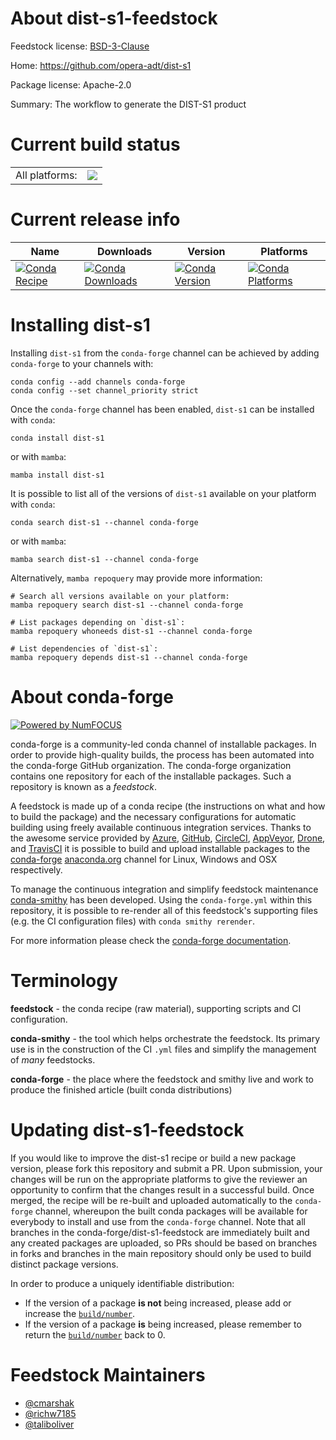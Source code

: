 About dist-s1-feedstock
=======================

Feedstock license: [BSD-3-Clause](https://github.com/conda-forge/dist-s1-feedstock/blob/main/LICENSE.txt)

Home: https://github.com/opera-adt/dist-s1

Package license: Apache-2.0

Summary: The workflow to generate the DIST-S1 product

Current build status
====================


<table><tr><td>All platforms:</td>
    <td>
      <a href="https://dev.azure.com/conda-forge/feedstock-builds/_build/latest?definitionId=24817&branchName=main">
        <img src="https://dev.azure.com/conda-forge/feedstock-builds/_apis/build/status/dist-s1-feedstock?branchName=main">
      </a>
    </td>
  </tr>
</table>

Current release info
====================

| Name | Downloads | Version | Platforms |
| --- | --- | --- | --- |
| [![Conda Recipe](https://img.shields.io/badge/recipe-dist--s1-green.svg)](https://anaconda.org/conda-forge/dist-s1) | [![Conda Downloads](https://img.shields.io/conda/dn/conda-forge/dist-s1.svg)](https://anaconda.org/conda-forge/dist-s1) | [![Conda Version](https://img.shields.io/conda/vn/conda-forge/dist-s1.svg)](https://anaconda.org/conda-forge/dist-s1) | [![Conda Platforms](https://img.shields.io/conda/pn/conda-forge/dist-s1.svg)](https://anaconda.org/conda-forge/dist-s1) |

Installing dist-s1
==================

Installing `dist-s1` from the `conda-forge` channel can be achieved by adding `conda-forge` to your channels with:

```
conda config --add channels conda-forge
conda config --set channel_priority strict
```

Once the `conda-forge` channel has been enabled, `dist-s1` can be installed with `conda`:

```
conda install dist-s1
```

or with `mamba`:

```
mamba install dist-s1
```

It is possible to list all of the versions of `dist-s1` available on your platform with `conda`:

```
conda search dist-s1 --channel conda-forge
```

or with `mamba`:

```
mamba search dist-s1 --channel conda-forge
```

Alternatively, `mamba repoquery` may provide more information:

```
# Search all versions available on your platform:
mamba repoquery search dist-s1 --channel conda-forge

# List packages depending on `dist-s1`:
mamba repoquery whoneeds dist-s1 --channel conda-forge

# List dependencies of `dist-s1`:
mamba repoquery depends dist-s1 --channel conda-forge
```


About conda-forge
=================

[![Powered by
NumFOCUS](https://img.shields.io/badge/powered%20by-NumFOCUS-orange.svg?style=flat&colorA=E1523D&colorB=007D8A)](https://numfocus.org)

conda-forge is a community-led conda channel of installable packages.
In order to provide high-quality builds, the process has been automated into the
conda-forge GitHub organization. The conda-forge organization contains one repository
for each of the installable packages. Such a repository is known as a *feedstock*.

A feedstock is made up of a conda recipe (the instructions on what and how to build
the package) and the necessary configurations for automatic building using freely
available continuous integration services. Thanks to the awesome service provided by
[Azure](https://azure.microsoft.com/en-us/services/devops/), [GitHub](https://github.com/),
[CircleCI](https://circleci.com/), [AppVeyor](https://www.appveyor.com/),
[Drone](https://cloud.drone.io/welcome), and [TravisCI](https://travis-ci.com/)
it is possible to build and upload installable packages to the
[conda-forge](https://anaconda.org/conda-forge) [anaconda.org](https://anaconda.org/)
channel for Linux, Windows and OSX respectively.

To manage the continuous integration and simplify feedstock maintenance
[conda-smithy](https://github.com/conda-forge/conda-smithy) has been developed.
Using the ``conda-forge.yml`` within this repository, it is possible to re-render all of
this feedstock's supporting files (e.g. the CI configuration files) with ``conda smithy rerender``.

For more information please check the [conda-forge documentation](https://conda-forge.org/docs/).

Terminology
===========

**feedstock** - the conda recipe (raw material), supporting scripts and CI configuration.

**conda-smithy** - the tool which helps orchestrate the feedstock.
                   Its primary use is in the construction of the CI ``.yml`` files
                   and simplify the management of *many* feedstocks.

**conda-forge** - the place where the feedstock and smithy live and work to
                  produce the finished article (built conda distributions)


Updating dist-s1-feedstock
==========================

If you would like to improve the dist-s1 recipe or build a new
package version, please fork this repository and submit a PR. Upon submission,
your changes will be run on the appropriate platforms to give the reviewer an
opportunity to confirm that the changes result in a successful build. Once
merged, the recipe will be re-built and uploaded automatically to the
`conda-forge` channel, whereupon the built conda packages will be available for
everybody to install and use from the `conda-forge` channel.
Note that all branches in the conda-forge/dist-s1-feedstock are
immediately built and any created packages are uploaded, so PRs should be based
on branches in forks and branches in the main repository should only be used to
build distinct package versions.

In order to produce a uniquely identifiable distribution:
 * If the version of a package **is not** being increased, please add or increase
   the [``build/number``](https://docs.conda.io/projects/conda-build/en/latest/resources/define-metadata.html#build-number-and-string).
 * If the version of a package **is** being increased, please remember to return
   the [``build/number``](https://docs.conda.io/projects/conda-build/en/latest/resources/define-metadata.html#build-number-and-string)
   back to 0.

Feedstock Maintainers
=====================

* [@cmarshak](https://github.com/cmarshak/)
* [@richw7185](https://github.com/richw7185/)
* [@taliboliver](https://github.com/taliboliver/)

